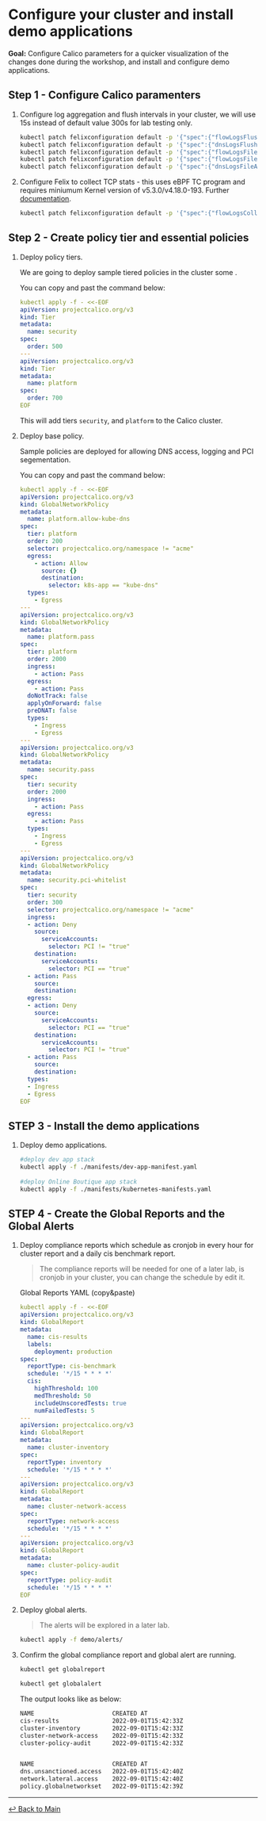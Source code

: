 # Configure your cluster and install demo applications

**Goal:** Configure Calico parameters for a quicker visualization of the changes done during the workshop, and install and configure demo applications.

## Step 1 - Configure Calico paramenters

1. Configure log aggregation and flush intervals in your cluster, we will use 15s instead of default value 300s for lab testing only.   

    ```bash
    kubectl patch felixconfiguration default -p '{"spec":{"flowLogsFlushInterval":"15s"}}'
    kubectl patch felixconfiguration default -p '{"spec":{"dnsLogsFlushInterval":"15s"}}'
    kubectl patch felixconfiguration default -p '{"spec":{"flowLogsFileAggregationKindForAllowed":1}}'
    kubectl patch felixconfiguration default -p '{"spec":{"flowLogsFileAggregationKindForDenied":0}}'
    kubectl patch felixconfiguration default -p '{"spec":{"dnsLogsFileAggregationKind":0}}'
    ```

2. Configure Felix to collect TCP stats - this uses eBPF TC program and requires miniumum Kernel version of v5.3.0/v4.18.0-193. Further [documentation](https://docs.tigera.io/visibility/elastic/flow/tcpstats).


    ```bash
    kubectl patch felixconfiguration default -p '{"spec":{"flowLogsCollectTcpStats":true}}'
    ```

## Step 2 - Create policy tier and essential policies

1. Deploy policy tiers.

   We are going to deploy sample tiered policies in the cluster some .

   You can copy and past the command below:

   ```yaml
   kubectl apply -f - <<-EOF
   apiVersion: projectcalico.org/v3
   kind: Tier
   metadata:
     name: security
   spec:
     order: 500
   ---
   apiVersion: projectcalico.org/v3
   kind: Tier
   metadata:
     name: platform
   spec:
     order: 700
   EOF
   ```

   This will add tiers `security`, and `platform` to the Calico cluster.
    

2. Deploy base policy.

   Sample policies are deployed for allowing DNS access, logging and PCI segementation.

   You can copy and past the command below:

   ```yaml
   kubectl apply -f - <<-EOF
   apiVersion: projectcalico.org/v3
   kind: GlobalNetworkPolicy
   metadata:
     name: platform.allow-kube-dns
   spec:
     tier: platform
     order: 200
     selector: projectcalico.org/namespace != "acme"
     egress:
       - action: Allow
         source: {}
         destination:
           selector: k8s-app == "kube-dns"
     types:
       - Egress
   ---
   apiVersion: projectcalico.org/v3
   kind: GlobalNetworkPolicy
   metadata:
     name: platform.pass
   spec:
     tier: platform
     order: 2000
     ingress:
       - action: Pass
     egress:
       - action: Pass
     doNotTrack: false
     applyOnForward: false
     preDNAT: false
     types:
       - Ingress
       - Egress
   ---
   apiVersion: projectcalico.org/v3
   kind: GlobalNetworkPolicy
   metadata:
     name: security.pass
   spec:
     tier: security
     order: 2000
     ingress:
       - action: Pass
     egress:
       - action: Pass
     types:
       - Ingress
       - Egress
   ---
   apiVersion: projectcalico.org/v3
   kind: GlobalNetworkPolicy
   metadata:
     name: security.pci-whitelist
   spec:
     tier: security
     order: 300
     selector: projectcalico.org/namespace != "acme"
     ingress:
     - action: Deny
       source:
         serviceAccounts:
           selector: PCI != "true"
       destination:
         serviceAccounts:
           selector: PCI == "true"
     - action: Pass
       source:
       destination:
     egress:
     - action: Deny
       source:
         serviceAccounts:
           selector: PCI == "true"
       destination:
         serviceAccounts:
           selector: PCI != "true"
     - action: Pass
       source:
       destination:
     types:
     - Ingress
     - Egress
   EOF
   ```

## STEP 3 - Install the demo applications

1. Deploy demo applications.

   ```bash
   #deploy dev app stack
   kubectl apply -f ./manifests/dev-app-manifest.yaml
    
   #deploy Online Boutique app stack
   kubectl apply -f ./manifests/kubernetes-manifests.yaml
   ```

## STEP 4 - Create the Global Reports and the Global Alerts

1. Deploy compliance reports which schedule as cronjob in every hour for cluster report and a daily cis benchmark report.

    >The compliance reports will be needed for one of a later lab, is cronjob in your cluster, you can change the schedule by edit it.

    Global Reports YAML (copy&paste)

    ```yaml
    kubectl apply -f - <<-EOF
    apiVersion: projectcalico.org/v3
    kind: GlobalReport
    metadata:
      name: cis-results
      labels:
        deployment: production
    spec:
      reportType: cis-benchmark
      schedule: '*/15 * * * *'
      cis:
        highThreshold: 100
        medThreshold: 50
        includeUnscoredTests: true
        numFailedTests: 5
    ---
    apiVersion: projectcalico.org/v3
    kind: GlobalReport
    metadata:
      name: cluster-inventory
    spec:
      reportType: inventory
      schedule: '*/15 * * * *'
    ---
    apiVersion: projectcalico.org/v3
    kind: GlobalReport
    metadata:
      name: cluster-network-access
    spec:
      reportType: network-access
      schedule: '*/15 * * * *' 
    ---
    apiVersion: projectcalico.org/v3
    kind: GlobalReport
    metadata:
      name: cluster-policy-audit
    spec:
      reportType: policy-audit
      schedule: '*/15 * * * *'
    EOF
    ```

2. Deploy global alerts.

    >The alerts will be explored in a later lab.

    ```bash
    kubectl apply -f demo/alerts/
    ```

3. Confirm the global compliance report and global alert are running.
    
    ```bash
    kubectl get globalreport

    kubectl get globalalert
    ``` 


    The output looks like as below:

    ```bash
    NAME                      CREATED AT 
    cis-results               2022-09-01T15:42:33Z
    cluster-inventory         2022-09-01T15:42:33Z
    cluster-network-access    2022-09-01T15:42:33Z
    cluster-policy-audit      2022-09-01T15:42:33Z
    

    NAME                      CREATED AT
    dns.unsanctioned.access   2022-09-01T15:42:40Z
    network.lateral.access    2022-09-01T15:42:40Z
    policy.globalnetworkset   2022-09-01T15:42:39Z
    ```

--- 
[:leftwards_arrow_with_hook: Back to Main](./README.md)